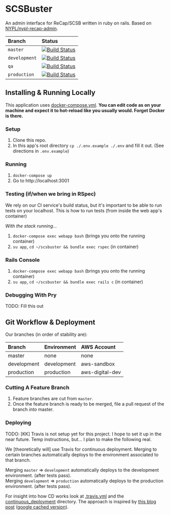 # SCSBuster
An admin interface for ReCap/SCSB written in ruby on rails. Based on [NYPL/nypl-recap-admin](https://github.com/NYPL/nypl-recap-admin).

| Branch        | Status                                                                                                               |
|:--------------|:---------------------------------------------------------------------------------------------------------------------|
| `master`      | [![Build Status](https://travis-ci.org/NYPL/scsbuster.svg?branch=master)](https://travis-ci.org/NYPL/scsbuster)      |
| `development` | [![Build Status](https://travis-ci.org/NYPL/scsbuster.svg?branch=development)](https://travis-ci.org/NYPL/scsbuster) |
| `qa`          | [![Build Status](https://travis-ci.org/NYPL/scsbuster.svg?branch=qa)](https://travis-ci.org/NYPL/scsbuster)          |
| `production`  | [![Build Status](https://travis-ci.org/NYPL/scsbuster.svg?branch=production)](https://travis-ci.org/NYPL/scsbuster)  |

## Installing & Running Locally

This application uses [docker-compose.yml](./docker-compose.yml).
**You can edit code as on your machine and expect it to hot-reload like you usually would.
Forget Docker is there.**

### Setup

1. Clone this repo.
1. In this app's root directory `cp ./.env.example ./.env` and fill it out. (See directions in `.env.example`)

### Running

1. `docker-compose up`
1. Go to http://localhost:3001

### Testing (if/when we bring in RSpec)

We rely on our CI service's build status, but it's important to be able to run
tests on your localhost. This is how to run tests (from inside the web app's container)

_With the stack running..._

1.  `docker-compose exec webapp bash` (brings you onto the running container)
1.  `su app`, `cd ~/scsbuster && bundle exec rspec` (in container)

### Rails Console

1.  `docker-compose exec webapp bash` (brings you onto the running container)
1.  `su app`, `cd ~/scsbuster && bundle exec rails c` (in container)

### Debugging With Pry

TODO: Fill this out

## Git Workflow & Deployment

Our branches (in order of stability are):

| Branch      | Environment | AWS Account     |
|:------------|:------------|:----------------|
| master      | none        | none            |
| development | development | aws-sandbox     |
| production  | production  | aws-digital-dev |

### Cutting A Feature Branch

1. Feature branches are cut from `master`.
2. Once the feature branch is ready to be merged, file a pull request of the branch _into_ master.

### Deploying

TODO: [KK] Travis is not setup yet for this project. I hope to set it up in the near future. Temp instructions, but... I plan to make the following real.

We [theoretically will] use Travis for continuous deployment.
Merging to certain branches automatically deploys to the environment associated to
that branch.

Merging `master` => `development` automatically deploys to the development environment. (after tests pass).  
Merging `development` => `production` automatically deploys to the production environment. (after tests pass).

For insight into how CD works look at [.travis.yml](./.travis.yml) and the
[continuous_deployment](./continuous_deployment) directory.
The approach is inspired by [this blog post](https://dev.mikamai.com/2016/05/17/continuous-delivery-with-travis-and-ecs/) ([google cached version](https://webcache.googleusercontent.com/search?q=cache:NodZ-GZnk6YJ:https://dev.mikamai.com/2016/05/17/continuous-delivery-with-travis-and-ecs/+&cd=1&hl=en&ct=clnk&gl=us&client=firefox-b-1-ab)).
